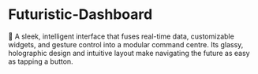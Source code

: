 # Futuristic-Dashboard
🚀 A sleek, intelligent interface that fuses real-time data, customizable widgets, and gesture control into a modular command centre. Its glassy, holographic design and intuitive layout make navigating the future as easy as tapping a button.
